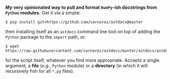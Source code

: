 ***My* very opinionated way to pull and format `NumPy`-ish docstrings from `Python`
modules.** Get it via a simple:

```shell
$ pip install git+https://github.com/carnarez/astdocs@master
```

then installing itself as an `astdocs` command line tool on top of adding the `Python`
package to the `import` path, or:

```shell
$ wget https://raw.githubusercontent.com/carnarez/astdocs/master/astdocs/astdocs.py
```

for the script itself, whatever you find more appropriate. Accepts a single argument, a
**file** (*e.g.*, `Python` module) or a **directory** (in which it will recursively fish
for all `*.py` files).
